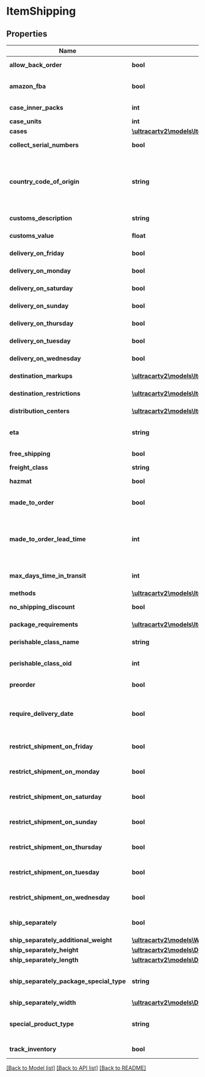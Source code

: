 # ItemShipping

## Properties
Name | Type | Description | Notes
------------ | ------------- | ------------- | -------------
**allow_back_order** | **bool** | Allow back order | [optional] 
**amazon_fba** | **bool** | Fulfillment by Amazon.com | [optional] 
**case_inner_packs** | **int** | Case inner packs | [optional] 
**case_units** | **int** | Case units | [optional] 
**cases** | [**\ultracartv2\models\ItemShippingCase[]**](ItemShippingCase.md) | Cases | [optional] 
**collect_serial_numbers** | **bool** | This item is on pre-order | [optional] 
**country_code_of_origin** | **string** | Country code of origin for customs forms.  (ISO-3166 two letter code) | [optional] 
**customs_description** | **string** | Customs description | [optional] 
**customs_value** | **float** | Customs value | [optional] 
**delivery_on_friday** | **bool** | Delivery on Friday | [optional] 
**delivery_on_monday** | **bool** | Delivery on Monday | [optional] 
**delivery_on_saturday** | **bool** | Delivery on Saturday | [optional] 
**delivery_on_sunday** | **bool** | Delivery on Sunday | [optional] 
**delivery_on_thursday** | **bool** | Delivery on Thursday | [optional] 
**delivery_on_tuesday** | **bool** | Delivery on Tuesday | [optional] 
**delivery_on_wednesday** | **bool** | Delivery on Wednesday | [optional] 
**destination_markups** | [**\ultracartv2\models\ItemShippingDestinationMarkup[]**](ItemShippingDestinationMarkup.md) | Destination markups | [optional] 
**destination_restrictions** | [**\ultracartv2\models\ItemShippingDestinationRestriction[]**](ItemShippingDestinationRestriction.md) | Destination restrictions | [optional] 
**distribution_centers** | [**\ultracartv2\models\ItemShippingDistributionCenter[]**](ItemShippingDistributionCenter.md) | Distribution centers | [optional] 
**eta** | **string** | Estimated time of arrival | [optional] 
**free_shipping** | **bool** | Qualifies for free shipping | [optional] 
**freight_class** | **string** | Freight class | [optional] 
**hazmat** | **bool** | Hazardous material | [optional] 
**made_to_order** | **bool** | True if this item is made to order | [optional] 
**made_to_order_lead_time** | **int** | Number of days lead time it takes to make the item before ite can ship | [optional] 
**max_days_time_in_transit** | **int** | Maximum days allowed in transit | [optional] 
**methods** | [**\ultracartv2\models\ItemShippingMethod[]**](ItemShippingMethod.md) | Methods | [optional] 
**no_shipping_discount** | **bool** | No shipping discounts | [optional] 
**package_requirements** | [**\ultracartv2\models\ItemShippingPackageRequirement[]**](ItemShippingPackageRequirement.md) | Package requirements | [optional] 
**perishable_class_name** | **string** | Perishable class name | [optional] 
**perishable_class_oid** | **int** | Perishable class object identifier | [optional] 
**preorder** | **bool** | This item is on pre-order | [optional] 
**require_delivery_date** | **bool** | True to require customer to select a delivery date | [optional] 
**restrict_shipment_on_friday** | **bool** | Restrict shipment on Friday | [optional] 
**restrict_shipment_on_monday** | **bool** | Restrict shipment on Monday | [optional] 
**restrict_shipment_on_saturday** | **bool** | Restrict shipment on Saturday | [optional] 
**restrict_shipment_on_sunday** | **bool** | Restrict shipment on Sunday | [optional] 
**restrict_shipment_on_thursday** | **bool** | Restrict shipment on Thursday | [optional] 
**restrict_shipment_on_tuesday** | **bool** | Restrict shipment on Tuesday | [optional] 
**restrict_shipment_on_wednesday** | **bool** | Restrict shipment on Wednesday | [optional] 
**ship_separately** | **bool** | Ship this item in a separate box | [optional] 
**ship_separately_additional_weight** | [**\ultracartv2\models\Weight**](Weight.md) |  | [optional] 
**ship_separately_height** | [**\ultracartv2\models\Distance**](Distance.md) |  | [optional] 
**ship_separately_length** | [**\ultracartv2\models\Distance**](Distance.md) |  | [optional] 
**ship_separately_package_special_type** | **string** | Ship separately package special type | [optional] 
**ship_separately_width** | [**\ultracartv2\models\Distance**](Distance.md) |  | [optional] 
**special_product_type** | **string** | Special product type (USPS Media Mail) | [optional] 
**track_inventory** | **bool** | Track inventory | [optional] 

[[Back to Model list]](../README.md#documentation-for-models) [[Back to API list]](../README.md#documentation-for-api-endpoints) [[Back to README]](../README.md)



